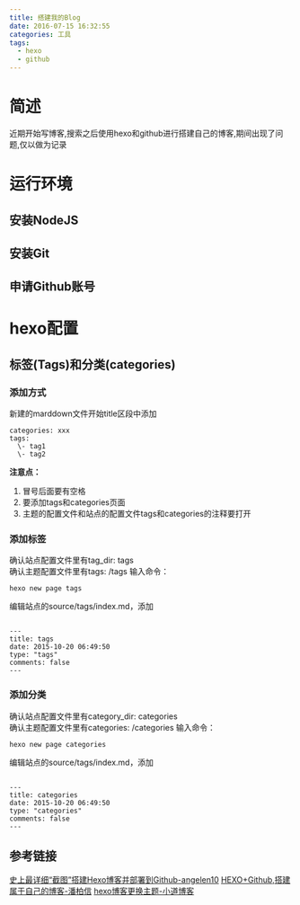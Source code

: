 ```yaml
---
title: 搭建我的Blog
date: 2016-07-15 16:32:55
categories: 工具
tags: 
  - hexo
  - github
---
```


# 简述

近期开始写博客,搜索之后使用hexo和github进行搭建自己的博客,期间出现了问题,仅以做为记录

# 运行环境
## 安装NodeJS
## 安装Git
## 申请Github账号
# hexo配置
## 标签(Tags)和分类(categories)

### 添加方式
新建的marddown文件开始title区段中添加
<pre><code>categories: xxx
tags: 
  \- tag1
  \- tag2
</code></pre>

**注意点：**
1. 冒号后面要有空格
2. 要添加tags和categories页面
3. 主题的配置文件和站点的配置文件tags和categories的注释要打开

### 添加标签
确认站点配置文件里有tag_dir: tags  
确认主题配置文件里有tags: /tags 
输入命令：
<pre><code>hexo new page tags</code></pre>
编辑站点的source/tags/index.md，添加
<pre><code>
---
title: tags
date: 2015-10-20 06:49:50
type: "tags"
comments: false
---
</code></pre>

### 添加分类
确认站点配置文件里有category_dir: categories  
确认主题配置文件里有categories: /categories
输入命令：
<pre><code>hexo new page categories</code></pre>
编辑站点的source/tags/index.md，添加
<pre><code>
---
title: categories
date: 2015-10-20 06:49:50
type: "categories"
comments: false
---
</code></pre>

## 参考链接
[史上最详细“截图”搭建Hexo博客并部署到Github-angelen10](http://jingyan.baidu.com/article/d8072ac47aca0fec95cefd2d.html)
[HEXO+Github,搭建属于自己的博客-潘柏信](http://www.jianshu.com/p/465830080ea9)
[hexo博客更换主题-小道博客](http://www.tuicool.com/articles/zeIZJzv)